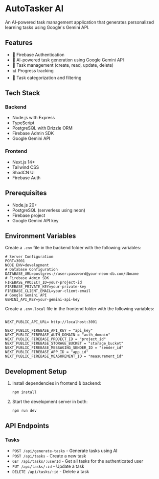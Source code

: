 # AutoTasker AI

An AI-powered task management application that generates personalized learning tasks using Google's Gemini API.

## Features

- 🔐 Firebase Authentication
- 🤖 AI-powered task generation using Google Gemini API
- 📝 Task management (create, read, update, delete)
- 📊 Progress tracking
- 🎯 Task categorization and filtering

## Tech Stack

### Backend

- Node.js with Express
- TypeScript
- PostgreSQL with Drizzle ORM
- Firebase Admin SDK
- Google Gemini API

### Frontend

- Next.js 14+
- Tailwind CSS
- ShadCN UI
- Firebase Auth

## Prerequisites

- Node.js 20+
- PostgreSQL (serverless using neon)
- Firebase project
- Google Gemini API key

## Environment Variables

Create a `.env` file in the backend folder with the following variables:

```env
# Server Configuration
PORT=3001
NODE_ENV=development
# Database Configuration
DATABASE_URL=postgres://user:password@your-neon-db.com/dbname
# Firebase Admin SDK
FIREBASE_PROJECT_ID=your-project-id
FIREBASE_PRIVATE_KEY=your-private-key
FIREBASE_CLIENT_EMAIL=your-client-email
# Google Gemini API
GEMINI_API_KEY=your-gemini-api-key
```

Create a `.env.local` file in the frontend folder with the following variables:

```env

NEXT_PUBLIC_API_URL= http://localhost:3001

NEXT_PUBLIC_FIREBASE_API_KEY = "api_key"
NEXT_PUBLIC_FIREBASE_AUTH_DOMAIN = "auth_domain"
NEXT_PUBLIC_FIREBASE_PROJECT_ID = "project_id"
NEXT_PUBLIC_FIREBASE_STORAGE_BUCKET = "storage_bucket"
NEXT_PUBLIC_FIREBASE_MESSAGING_SENDER_ID = "sender_id"
NEXT_PUBLIC_FIREBASE_APP_ID = "app_id"
NEXT_PUBLIC_FIREBASE_MEASUREMENT_ID = "measurement_id"
```

## Development Setup

1. Install dependencies in frontend & backend:

   ```bash
   npm install
   ```

2. Start the development server in both:
   ```bash
   npm run dev
   ```

## API Endpoints

### Tasks

- `POST /api/generate-tasks` - Generate tasks using AI
- `POST /api/tasks` - Create a new task
- `GET /api/tasks/:userId` - Get all tasks for the authenticated user
- `PUT /api/tasks/:id` - Update a task
- `DELETE /api/tasks/:id` - Delete a task
